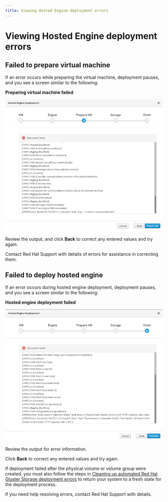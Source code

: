 ```yaml
---
title: Viewing Hosted Engine deployment errors
---
```


# Viewing Hosted Engine deployment errors

## Failed to prepare virtual machine

If an error occurs while preparing the virtual machine, deployment pauses, and you see a screen similar to the following:

**Preparing virtual machine failed**

![Example of failed virtual machine preparation](images/he-deploy-vm-fail.png)

Review the output, and click **Back** to correct any entered values and try again.

Contact Red Hat Support with details of errors for assistance in correcting them.

## Failed to deploy hosted engine

If an error occurs during hosted engine deployment, deployment pauses, and you see a screen similar to the following:

**Hosted engine deployment failed**

![Example of a failed hosted engine deployment](images/he-deploy-fail.png)

Review the output for error information.

Click **Back** to correct any entered values and try again.

If deployment failed after the physical volume or volume group were created, you must also follow the steps in [Cleaning up automated Red Hat Gluster Storage deployment errors](cleanup-gluster-cockpit-deploy) to return your system to a fresh state for the deployment process.

If you need help resolving errors, contact Red Hat Support with details.
